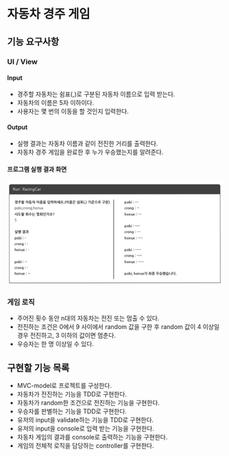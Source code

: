 # 자동차 경주 게임

## 기능 요구사항

### UI / View
#### Input
* 경주할 자동차는 쉼표(,)로 구분된 자동차 이름으로 입력 받는다. 
* 자동차의 이름은 5자 이하이다.
* 사용자는 몇 번의 이동을 할 것인지 입력한다.
#### Output
* 실행 결과는 자동차 이름과 같이 전진한 거리를 출력한다.
* 자동차 경주 게임을 완료한 후 누가 우승했는지를 알려준다.
#### 프로그램 실행 결과 화면
![img.png](docs/image/img.png)

### 게임 로직
* 주어진 횟수 동안 n대의 자동차는 전진 또는 멈출 수 있다.
* 전진하는 조건은 0에서 9 사이에서 random 값을 구한 후 random 값이 4 이상일 경우 전진하고, 3 이하의 값이면 멈춘다.
* 우승자는 한 명 이상일 수 있다.

## 구현할 기능 목록
* MVC-model로 프로젝트를 구성한다.
* 자동차가 전진하는 기능을 TDD로 구현한다.
* 자동차가 random한 조건으로 전진하는 기능을 구현한다.
* 우승자를 판별하는 기능을 TDD로 구현한다.
* 유저의 input을 validate하는 기능을 TDD로 구현한다.
* 유저의 input을 console로 입력 받는 기능을 구현한다.
* 자동차 게임의 결과를 console로 출력하는 기능을 구현한다.
* 게임의 전체적 로직을 담당하는 controller를 구현한다.